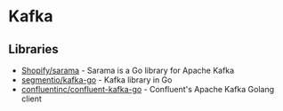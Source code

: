 # Kafka

## Libraries
- [Shopify/sarama](https://github.com/Shopify/sarama) - Sarama is a Go library for Apache Kafka
- [segmentio/kafka-go](https://github.com/segmentio/kafka-go) - Kafka library in Go
- [confluentinc/confluent-kafka-go](https://github.com/confluentinc/confluent-kafka-go) - Confluent's Apache Kafka Golang client